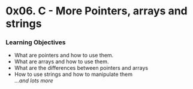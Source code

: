 # 0x06. C - More Pointers, arrays and strings 
  
### Learning Objectives  
- What are pointers and how to use them.  
- What are arrays and how to use them.  
- What are the differences between pointers and arrays  
- How to use strings and how to manipulate them  
*...and lots more*
